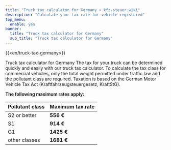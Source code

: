 ```yaml
---
title: "Truck tax calculator for Germany » kfz-steuer.wiki"
description: "Calculate your tax rate for vehicle registered"
top_menu:
  enable: yes
banner:
  title: "Truck tax calculator for Germany"
  sub_title: "Truck tax calculator for Germany"
---
```


{{<en/truck-tax-germany>}}



Truck tax calculator for Germany The tax for your truck can be determined quickly and easily with our truck tax calculator. To calculate the tax class for commercial vehicles, only the total weight permitted under traffic law and the pollutant class are required. Taxation is based on the German Motor Vehicle Tax Act (Kraftfahrzeugsteuergesetz, KraftStG).

**The following maximum rates apply:**

| Pollutant class | Maximum tax rate |
| --------------- | ---------------- |
| S2 or better    | **556 €**        |
| S1              | **914 €**        |
| G1              | **1425 €**       |
| other classes   | **1681 €**       |
